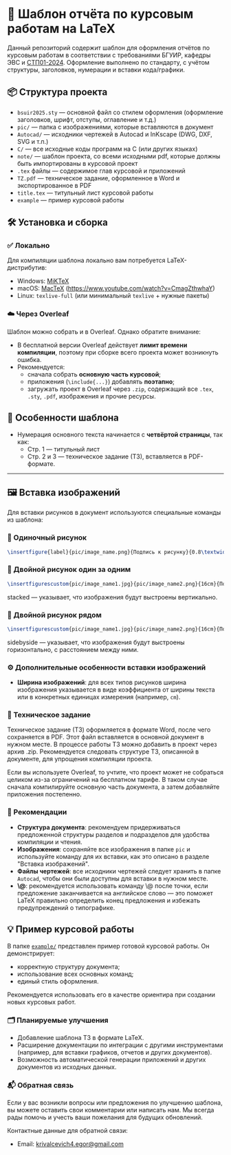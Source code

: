 # 🧪 Шаблон отчёта по курсовым работам на LaTeX

Данный репозиторий содержит шаблон для оформления отчётов по курсовым работам в соответствии с  требованиями БГУИР, кафедры ЭВС и [СТП01-2024](https://www.bsuir.by/m/12_100229_1_185586.pdf). Оформление выполнено по стандарту, с учётом структуры, заголовков, нумерации и вставки кода/графики.

## 📦 Структура проекта

- `bsuir2025.sty` — основной файл со стилем оформления (оформление заголовков, шрифт, отступы, оглавление и т.д.)
- `pic/` — папка с изображениями, которые вставляются в документ
- `Autocad/` — исходники чертежей в Autocad и InKscape (DWG, DXF, SVG и т.п.)
- `C/` — все исходные коды программ на C (или других языках)
- `note/` — шаблон проекта, со всеми исходными pdf, которые должны быть импортированы в курсовой проект
- `.tex` файлы — содержимое глав курсовой и приложений
- `TZ.pdf` — техническое задание, оформленное в Word и экспортированное в PDF
- `title.tex` — титульный лист курсовой работы
- `example` — пример курсовой работы 

## 🛠 Установка и сборка

### ✅ Локально

Для компиляции шаблона локально вам потребуется LaTeX-дистрибутив:

- Windows: [MiKTeX](https://miktex.org/)
- macOS: [MacTeX](https://tug.org/mactex/) (https://www.youtube.com/watch?v=CmagZthwhaY)
- Linux: `texlive-full` (или минимальный `texlive` + нужные пакеты)

### ☁️ Через Overleaf

Шаблон можно собрать и в Overleaf. Однако обратите внимание:

- В бесплатной версии Overleaf действует **лимит времени компиляции**, поэтому при сборке всего проекта может возникнуть ошибка.
- Рекомендуется:
  - сначала собрать **основную часть курсовой**;
  - приложения (`\include{...}`) добавлять **поэтапно**;
  - загружать проект в Overleaf через `.zip`, содержащий все `.tex`, `.sty`, `.pdf`, изображения и прочие ресурсы.

## 🔢 Особенности шаблона

- Нумерация основного текста начинается с **четвёртой страницы**, так как:
  - Стр. 1 — титульный лист
  - Стр. 2 и 3 — техническое задание (ТЗ), вставляется в PDF-формате.

---

## 🖼 Вставка изображений

Для вставки рисунков в документ используются специальные команды из шаблона:

### 📌 Одиночный рисунок

```latex
\insertfigure{label}{pic/image_name.png}{Подпись к рисунку}{0.8\textwidth}
```

### 📌 Двойной рисунок один за одним
```latex
\insertfigurescustom{pic/image_name1.jpg}{pic/image_name2.png}{16cm}{Подпись к рисунку}{label}{stacked}
```

stacked — указывает, что изображения будут выстроены вертикально.

### 📌 Двойной рисунок рядом 
```latex
\insertfigurescustom{pic/image_name1.jpg}{pic/image_name2.png}{16cm}{Подпись к рисунку}{label}{sidebyside}
```

sidebyside — указывает, что изображения будут выстроены горизонтально, с расстоянием между ними.

### ⚙️ Дополнительные особенности вставки изображений

- **Ширина изображений**: для всех типов рисунков ширина изображения указывается в виде коэффициента от ширины текста или в конкретных единицах измерения (например, `cm`).

### 📄 Техническое задание

Техническое задание (ТЗ) оформляется в формате Word, после чего сохраняется в PDF. Этот файл вставляется в основной документ в нужном месте. В процессе работы ТЗ можно добавить в проект через архив .zip. Рекомендуется следовать структуре ТЗ, описанной в документе, для упрощения компиляции проекта.

Если вы используете Overleaf, то учтите, что проект может не собраться целиком из-за ограничений на бесплатном тарифе. В таком случае сначала компилируйте основную часть документа, а затем добавляйте приложения постепенно.

### 📝 Рекомендации

- **Структура документа**: рекомендуем придерживаться предложенной структуры разделов и подразделов для удобства компиляции и чтения.
- **Изображения**: сохраняйте все изображения в папке `pic` и используйте команду для их вставки, как это описано в разделе "Вставка изображений".
- **Файлы чертежей**: все исходники чертежей следует хранить в папке `Autocad`, чтобы они были доступны для вставки в нужном месте.
- **\\@**: рекомендуется использовать команду \\@ после точки, если предложение заканчивается на английское слово — это поможет LaTeX правильно определить конец предложения и избежать предупреждений о типографике.

## 💡 Пример курсовой работы

В папке [`example/`](example/) представлен пример готовой курсовой работы. Он демонстрирует:

- корректную структуру документа;
- использование всех основных команд;
- единый стиль оформления.

Рекомендуется использовать его в качестве ориентира при создании новых курсовых работ.

### 🗂 Планируемые улучшения

- Добавление шаблона ТЗ в формате LaTeX.
- Расширение документации по интеграции с другими инструментами (например, для вставки графиков, отчетов и других документов).
- Возможность автоматической генерации приложений и других документов из исходных данных.

### 📬 Обратная связь

Если у вас возникли вопросы или предложения по улучшению шаблона, вы можете оставить свои комментарии или написать нам. Мы всегда рады помочь и учесть ваши пожелания для будущих обновлений.

Контактные данные для обратной связи:
- Email: krivalcevich4.egor@gmail.com
